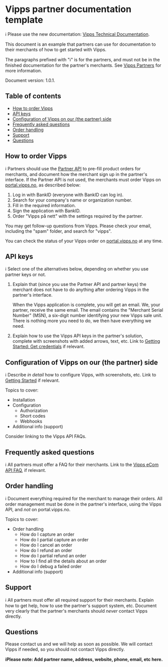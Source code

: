 <!-- START_METADATA
---
title: Partner documentation template
sidebar_position: 80
---
END_METADATA -->

# Vipps partner documentation template

<!-- START_COMMENT -->

ℹ️ Please use the new documentation:
[Vipps Technical Documentation](https://vippsas.github.io/vipps-developer-docs/).

<!-- END_COMMENT -->

This document is an example that partners can use for documentation to their
merchants of how to get started with Vipps.

The paragraphs prefixed with "ℹ️" is for the partners, and must not be in the
finished documentation for the partner's merchants. See
[Vipps Partners](https://github.com/vippsas/vipps-partner)
for more information.

Document version: 1.0.1.

<!-- START_TOC -->
## Table of contents

* [How to order Vipps](#how-to-order-vipps)
* [API keys](#api-keys)
* [Configuration of Vipps on our (the partner) side](#configuration-of-vipps-on-our-the-partner-side)
* [Frequently asked questions](#frequently-asked-questions)
* [Order handling](#order-handling)
* [Support](#support)
* [Questions](#questions)

<!-- END_TOC -->

## How to order Vipps

ℹ️ Partners should use the
[Partner API](https://github.com/vippsas/vipps-partner-api)
to pre-fill product orders for merchants,
and document how the merchant sign up in the partner's interface.
If the Partner API is not used, the merchants must order Vipps on
[portal.vipps.no](https://portal.vipps.no), as described below:

1. Log in with BankID (everyone with BankID can log in).
2. Search for your company's name or organization number.
3. Fill in the required information.
4. Sign the application with BankID.
5. Order "Vipps på nett" with the settings required by the partner.

You may get follow-up questions from Vipps. Please check your email,
including the "spam" folder, and search for "vipps".

You can check the status of your Vipps order on
[portal.vipps.no](https://portal.vipps.no)
at any time.

## API keys

ℹ️ Select one of the alternatives below, depending on whether you use partner
keys or not.

1. Explain that (since you use the Partner API and partner keys) the merchant
   does not have to do anything after ordering Vipps in the partner's interface.

   When the Vipps application is complete, you will get an email.
   We, your partner, receive the same email.
   The email contains the "Merchant Serial Number" (MSN),
   a six-digit number identifying your new Vipps sale unit.
   There is nothing more you need to do, we then have everything we need.

2. Explain how to use the Vipps API keys in the partner's solution,
   complete with screenshots with added arrows, text, etc.
   Link to
   [Getting Started: Get credentials](https://github.com/vippsas/vipps-developers/blob/master/vipps-getting-started.md##get-credentials)
   if relevant.

## Configuration of Vipps on our (the partner) side

ℹ️ Describe _in detail_ how to configure Vipps, with screenshots, etc.
Link to
[Getting Started](https://github.com/vippsas/vipps-developers/blob/master/vipps-getting-started.md)
if relevant.

Topics to cover:

* Installation
* Configuration
  - Authorization
  - Short codes
  - Webhooks
* Additional info (support)

Consider linking to the Vipps API FAQs.

## Frequently asked questions

ℹ️ All partners must offer a FAQ for their merchants.
Link to the
[Vipps eCom API FAQ](https://github.com/vippsas/vipps-ecom-api/blob/master/vipps-ecom-api-faq.md),
if relevant.

## Order handling

ℹ️ Document everything required for the merchant to manage their orders.
All order management must be done in the partner's interface, using the Vipps API,
and _not_ on portal.vipps.no.

Topics to cover:

* Order handling
  - How do I capture an order
  - How do I partial capture an order
  - How do I cancel an order
  - How do I refund an order
  - How do I partial refund an order
  - How to I find all the details about an order
  - How do I debug a failed order
* Additional info (support)

## Support

ℹ️ All partners must offer all required support for their merchants.
Explain how to get help, how to use the partner's support system, etc.
Document very clearly that the partner's merchants should _never_ contact Vipps directly.

## Questions

Please contact us and we will help as soon as possible.
We will contact Vipps if needed, so you should not contact Vipps directly.

**ℹ️Please note: Add partner name, address, website, phone, email, etc here.**
